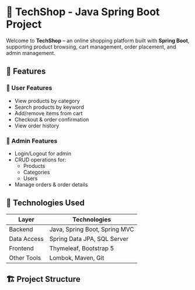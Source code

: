 # 🛒 TechShop - Java Spring Boot Project

Welcome to **TechShop** – an online shopping platform built with **Spring Boot**, supporting product browsing, cart management, order placement, and admin management.

## 🚀 Features

### 👥 User Features
- View products by category
- Search products by keyword
- Add/remove items from cart
- Checkout & order confirmation
- View order history

### 🔐 Admin Features
- Login/Logout for admin
- CRUD operations for:
  - Products
  - Categories
  - Users
- Manage orders & order details

## 🧰 Technologies Used

| Layer         | Technologies                        |
|---------------|-------------------------------------|
| Backend       | Java, Spring Boot, Spring MVC       |
| Data Access   | Spring Data JPA, SQL Server         |
| Frontend      | Thymeleaf, Bootstrap 5              |
| Other Tools   | Lombok, Maven, Git                  |

## 🏗️ Project Structure

